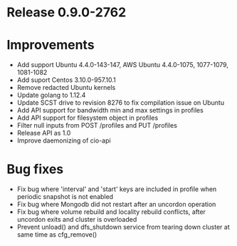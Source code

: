# Release 0.9.0-2762

# Improvements
- Add support Ubuntu 4.4.0-143-147, AWS Ubuntu 4.4.0-1075, 1077-1079, 1081-1082
- Add suport Centos 3.10.0-957.10.1 
- Remove redacted Ubuntu kernels 
- Update golang to 1.12.4 
- Update SCST drive to revision 8276 to fix compilation issue on Ubuntu
- Add API support for bandwidth min and max settings in profiles 
- Add API support for filesystem object in profiles 
- Filter null inputs from POST /profiles and PUT /profiles 
- Release API as 1.0 
- Improve daemonizing of cio-api 

# Bug fixes
- Fix bug where 'interval' and 'start' keys are included in profile when periodic snapshot is not enabled 
- Fix bug where Mongodb did not restart after an uncordon operation 
- Fix bug where volume rebuild and locality rebuild conflicts, after uncordon exits and cluster is overloaded
- Prevent unload() and dfs_shutdown service from tearing down cluster at same time as cfg_remove() 
